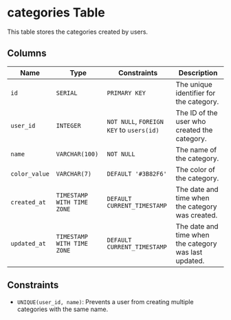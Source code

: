 # categories Table

This table stores the categories created by users.

## Columns

| Name | Type | Constraints | Description |
| --- | --- | --- | --- |
| `id` | `SERIAL` | `PRIMARY KEY` | The unique identifier for the category. |
| `user_id` | `INTEGER` | `NOT NULL`, `FOREIGN KEY` to `users(id)` | The ID of the user who created the category. |
| `name` | `VARCHAR(100)` | `NOT NULL` | The name of the category. |
| `color_value` | `VARCHAR(7)` | `DEFAULT '#3B82F6'` | The color of the category. |
| `created_at` | `TIMESTAMP WITH TIME ZONE` | `DEFAULT CURRENT_TIMESTAMP` | The date and time when the category was created. |
| `updated_at` | `TIMESTAMP WITH TIME ZONE` | `DEFAULT CURRENT_TIMESTAMP` | The date and time when the category was last updated. |

## Constraints

*   `UNIQUE(user_id, name)`: Prevents a user from creating multiple categories with the same name.
